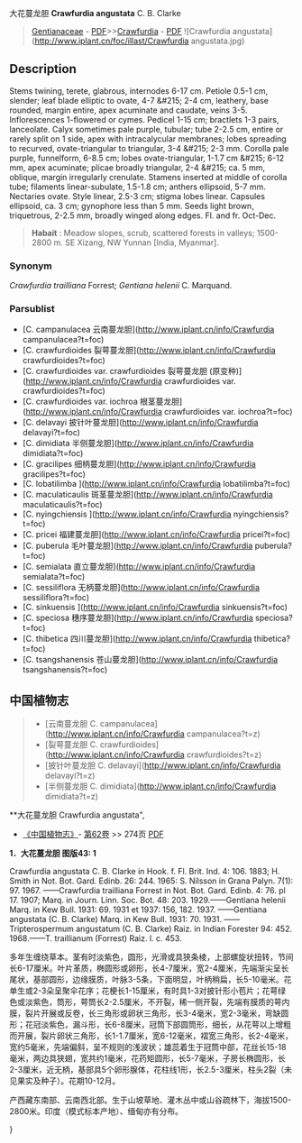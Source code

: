 大花蔓龙胆 **Crawfurdia angustata** C. B. Clarke

> [Gentianaceae](http://www.iplant.cn/info/Gentianaceae?t=foc) - [PDF](http://www.iplant.cn/foc/pdf/Gentianaceae.pdf)>>[Crawfurdia](http://www.iplant.cn/info/Crawfurdia?t=foc) - [PDF](http://www.iplant.cn/foc/pdf/Crawfurdia.pdf)
![Crawfurdia angustata](http://www.iplant.cn/foc/illast/Crawfurdia angustata.jpg)

## Description

Stems twining, terete, glabrous, internodes 6-17 cm. Petiole 0.5-1 cm, slender; leaf blade elliptic to ovate, 4-7 &amp;#215; 2-4 cm, leathery, base rounded, margin entire, apex acuminate and caudate, veins 3-5. Inflorescences 1-flowered or cymes. Pedicel 1-15 cm; bractlets 1-3 pairs, lanceolate. Calyx sometimes pale purple, tubular; tube 2-2.5 cm, entire or rarely split on 1 side, apex with intracalycular membranes; lobes spreading to recurved, ovate-triangular to triangular, 3-4 &amp;#215; 2-3 mm. Corolla pale purple, funnelform, 6-8.5 cm; lobes ovate-triangular, 1-1.7 cm &amp;#215; 6-12 mm, apex acuminate; plicae broadly triangular, 2-4 &amp;#215; ca. 5 mm, oblique, margin irregularly crenulate. Stamens inserted at middle of corolla tube; filaments linear-subulate, 1.5-1.8 cm; anthers ellipsoid, 5-7 mm. Nectaries ovate. Style linear, 2.5-3 cm; stigma lobes linear. Capsules ellipsoid, ca. 3 cm; gynophore less than 5 mm. Seeds light brown, triquetrous, 2-2.5 mm, broadly winged along edges. Fl. and fr. Oct-Dec.


> **Habait** : 
> Meadow slopes, scrub, scattered forests in valleys; 1500-2800 m. SE Xizang, NW Yunnan [India, Myanmar].

### Synonym
*Crawfurdia trailliana* Forrest; *Gentiana helenii* C. Marquand.



### Parsublist

* [C.  campanulacea  云南蔓龙胆](http://www.iplant.cn/info/Crawfurdia campanulacea?t=foc)
* [C.  crawfurdioides  裂萼蔓龙胆](http://www.iplant.cn/info/Crawfurdia crawfurdioides?t=foc)
* [C.  crawfurdioides var. crawfurdioides  裂萼蔓龙胆 (原变种)](http://www.iplant.cn/info/Crawfurdia crawfurdioides var. crawfurdioides?t=foc)
* [C.  crawfurdioides var. iochroa  根茎蔓龙胆](http://www.iplant.cn/info/Crawfurdia crawfurdioides var. iochroa?t=foc)
* [C.  delavayi  披针叶蔓龙胆](http://www.iplant.cn/info/Crawfurdia delavayi?t=foc)
* [C.  dimidiata  半侧蔓龙胆](http://www.iplant.cn/info/Crawfurdia dimidiata?t=foc)
* [C.  gracilipes  细柄蔓龙胆](http://www.iplant.cn/info/Crawfurdia gracilipes?t=foc)
* [C.  lobatilimba  ](http://www.iplant.cn/info/Crawfurdia lobatilimba?t=foc)
* [C.  maculaticaulis  斑茎蔓龙胆](http://www.iplant.cn/info/Crawfurdia maculaticaulis?t=foc)
* [C.  nyingchiensis  ](http://www.iplant.cn/info/Crawfurdia nyingchiensis?t=foc)
* [C.  pricei  福建蔓龙胆](http://www.iplant.cn/info/Crawfurdia pricei?t=foc)
* [C.  puberula  毛叶蔓龙胆](http://www.iplant.cn/info/Crawfurdia puberula?t=foc)
* [C.  semialata  直立蔓龙胆](http://www.iplant.cn/info/Crawfurdia semialata?t=foc)
* [C.  sessiliflora  无柄蔓龙胆](http://www.iplant.cn/info/Crawfurdia sessiliflora?t=foc)
* [C.  sinkuensis  ](http://www.iplant.cn/info/Crawfurdia sinkuensis?t=foc)
* [C.  speciosa  穗序蔓龙胆](http://www.iplant.cn/info/Crawfurdia speciosa?t=foc)
* [C.  thibetica  四川蔓龙胆](http://www.iplant.cn/info/Crawfurdia thibetica?t=foc)
* [C.  tsangshanensis  苍山蔓龙胆](http://www.iplant.cn/info/Crawfurdia tsangshanensis?t=foc)


## 中国植物志

> * [云南蔓龙胆  C.  campanulacea](http://www.iplant.cn/info/Crawfurdia campanulacea?t=z)
> * [裂萼蔓龙胆  C.  crawfurdioides](http://www.iplant.cn/info/Crawfurdia crawfurdioides?t=z)
> * [披针叶蔓龙胆  C.  delavayi](http://www.iplant.cn/info/Crawfurdia delavayi?t=z)
> * [半侧蔓龙胆  C.  dimidiata](http://www.iplant.cn/info/Crawfurdia dimidiata?t=z)


**大花蔓龙胆 Crawfurdia angustata",



* [《中国植物志》](http://www.iplant.cn/frps)- [第62卷](http://www.iplant.cn/frps/vol/62) >> 274页 [PDF](http://www.iplant.cn/frps/pdf/62/274.PDF)


**1．大花蔓龙胆 图版43: 1**

Crawfurdia angustata C. B. Clarke in Hook. f. Fl. Brit. Ind. 4: 106. 1883; H. Smith in Not. Bot. Gard. Edinb. 26: 244. 1965: S. Nilsson in Grana Palyn. 7(1): 97. 1967. ——Crawfurdia trailliana Forrest in Not. Bot. Gard. Edinb. 4: 76. pl 17. 1907; Marq. in Journ. Linn. Soc. Bot. 48: 203. 1929.——Gentiana helenii Marq. in Kew Bull. 1931: 69. 1931 et 1937: 156, 182. 1937. ——Gentiana angustata (C. B. Clarke) Marq. in Kew Bull. 1931: 70. 1931. ——Tripterospermum angustatum (C. B. Clarke) Raiz. in Indian Forester 94: 452. 1968.——T. traillianum (Forrest) Raiz. l. c. 453.

多年生缠绕草本。茎有时淡紫色，圆形，光滑或具狭条棱，上部螺旋状扭转，节间长6-17厘米。叶片革质，椭圆形或卵形，长4-7厘米，宽2-4厘米，先端渐尖呈长尾状，基部圆形，边缘膜质，叶脉3-5条，下面明显，叶柄稍扁，长5-10毫米。花单生或2-3朵呈聚伞花序；花梗长1-15厘米，有时具1-3对披针形小苞片；花萼绿色或淡紫色，筒形，萼筒长2-2.5厘米，不开裂，稀一侧开裂，先端有膜质的萼内膜，裂片开展或反卷，长三角形或卵状三角形，长3-4毫米，宽2-3毫米，弯缺圆形；花冠淡紫色，漏斗形，长6-8厘米，冠筒下部圆筒形，细长，从花萼以上增粗而开展，裂片卵状三角形，长1-1.7厘米，宽6-12毫米，褶宽三角形，长2-4毫米，宽约5毫米，先端偏斜，呈不规则的浅波状；雄蕊着生于冠筒中部，花丝长15-18毫米，两边具狭翅，宽共约1毫米，花药矩圆形，长5-7毫米，子房长椭圆形，长2-3厘米，近无柄，基部具5个卵形腺体，花柱线1形，长2.5-3厘米，柱头2裂（未见果实及种子）。花期10-12月。

产西藏东南部、云南西北部。生于山坡草地、灌木丛中或山谷疏林下，海拔1500-2800米。印度（模式标本产地）、缅甸亦有分布。



}